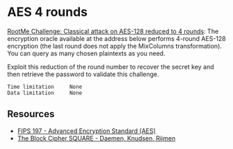 # AES 4 rounds

[RootMe Challenge: Classical attack on AES-128 reduced to 4 rounds](https://www.root-me.org/en/Challenges/Cryptanalysis/AES-4-Rounds): The encryption oracle available at the address below performs 4-round AES-128 encryption (the last round does not apply the MixColumns transformation). You can query as many chosen plaintexts as you need.

Exploit this reduction of the round number to recover the secret key and then retrieve the password to validate this challenge.

    Time limitation 	None
    Data limitation 	None

## Resources

* [FIPS 197 - Advanced Encryption Standard (AES)](https://repository.root-me.org/Cryptographie/Sym%C3%A9trique/EN%20-%20FIPS%20197%20-%20Advanced%20Encryption%20Standard%20(AES).pdf)
* [The Block Cipher SQUARE - Daemen, Knudsen, Rijmen](https://repository.root-me.org/Cryptographie/Sym%C3%A9trique/EN%20-%20The%20Block%20Cipher%20SQUARE%20-%20Daemen,%20Knudsen,%20Rijmen.pdf)
